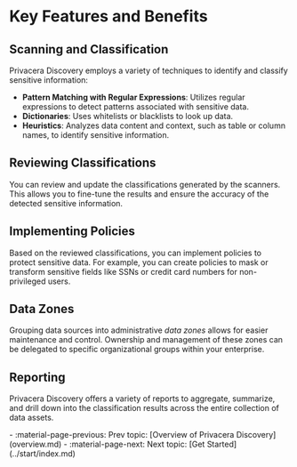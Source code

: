 # Key Features and Benefits

## Scanning and Classification

Privacera Discovery employs a variety of techniques to identify and classify sensitive information:

- **Pattern Matching with Regular Expressions**: Utilizes regular expressions to detect patterns associated with sensitive data.
- **Dictionaries**: Uses whitelists or blacklists to look up data.
- **Heuristics**: Analyzes data content and context, such as table or column names, to identify sensitive information.

## Reviewing Classifications

You can review and update the classifications generated by the scanners. This allows you to fine-tune the results and ensure the accuracy of the detected sensitive information.

## Implementing Policies

Based on the reviewed classifications, you can implement policies to protect sensitive data. For example, you can create policies to mask or transform sensitive fields like SSNs or credit card numbers for non-privileged users.

## Data Zones

Grouping data sources into administrative _data zones_ allows for easier maintenance and control. Ownership and management of these zones can be delegated to specific organizational groups within your enterprise.

## Reporting

Privacera Discovery offers a variety of reports to aggregate, summarize, and drill down into the classification results across the entire collection of data assets.

<div class="grid cards" markdown>
-   :material-page-previous: Prev topic: [Overview of Privacera Discovery](overview.md)
-   :material-page-next: Next topic: [Get Started](../start/index.md)
</div>